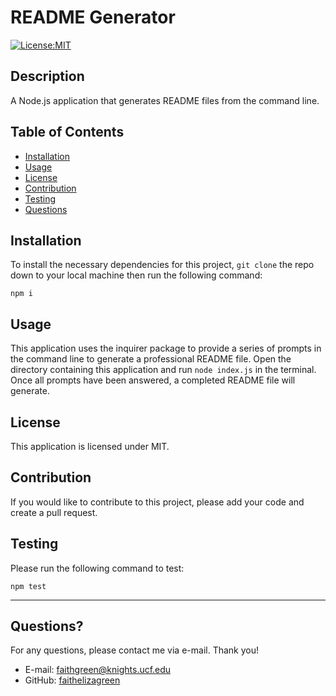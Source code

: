 # README Generator

  [![License:MIT](https://img.shields.io/badge/License-MIT-green)](https://opensource.org/licenses/MIT)
  
  ## Description
  A Node.js application that generates README files from the command line.

  ## Table of Contents
  - [Installation](#installation)
  - [Usage](#usage)
  - [License](#license)
  - [Contribution](#contribution)
  - [Testing](#testing)
  - [Questions](#questions)
  
  ## Installation

  To install the necessary dependencies for this project,  `git clone` the repo down to your local machine then run the following command:
  ```
  npm i
  ```

  ## Usage
  This application uses the inquirer package to provide a series of prompts in the command line to generate a professional README file. Open the directory containing this application and run `node index.js` in the terminal. Once all prompts have been answered, a completed README file will generate.

  ## License
  This application is licensed under MIT.

  ## Contribution
  If you would like to contribute to this project, please add your code and create a pull request.

  ## Testing
  Please run the following command to test:
  ```
  npm test
  ```
  ---
  
  ## Questions?
  For any questions, please contact me via e-mail. Thank you!
  - E-mail: faithgreen@knights.ucf.edu
  - GitHub: [faithelizagreen](https://github.com/faithelizagreen)
